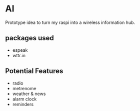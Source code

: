 # AI
Prototype idea to turn my raspi into a wireless information hub.

## packages used
 - espeak
 - wttr.in
 
## Potential Features
 - radio
 - metrenome
 - weather & news 
 - alarm clock
 - reminders